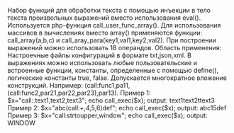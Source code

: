 Набор функций для обработки текста с помощью инъекции в тело текста произвольных выражений вместо использования eval().
Используется php-функция call_user_func_array(). Для использования массивов в вычислениях вместо array() применяются функции:
call_array(a,b,c) и call_aray_para(key1,val1,key2,val2). При построении выражений можно использовать 18 операндов.
Область применения: Настроечные файлы конфигураций в формате txt,json,xml. В выражениях можно использовать любые пользовательские 
и встроенные функции, константы, определенные с помощью define(), логические константы true, false. Допускается многократное вложение
конструкций. Например: (call:func1,pa11,(call:func2,par21,par22,par23),par13). 
Пример 1:
$x="call:.text1,text2,text3";
echo call_exec($x);
output:
text1text2ttext3
Пример 2:
$x="abc(call:+,4,5,6)def";
echo call_exec($x);
output:
abc15def
Пример 3:
$x="call:strtoupper,window";
echo call_exec($x);
output:
WINDOW
